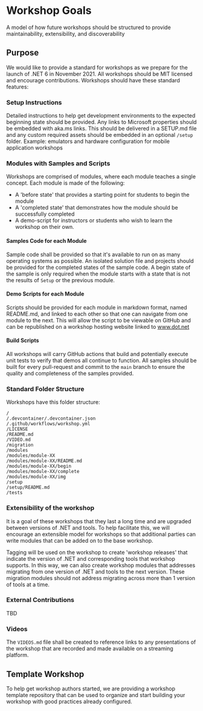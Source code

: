 # Workshop Goals
A model of how future workshops should be structured to provide maintainability, extensibility, and discoverability

## Purpose

We would like to provide a standard for workshops as we prepare for the launch of .NET 6 in November 2021. All workshops should be MIT licensed and encourage contributions.  Workshops should have these standard features:

### Setup Instructions

Detailed instructions to help get development environments to the expected beginning state should be provided.  Any links to Microsoft properties should be embedded with aka.ms links.  This should be delivered in a SETUP.md file and any custom required assets should be embedded in an optional `/setup` folder.  Example:  emulators and hardware configuration for mobile application workshops

### Modules with Samples and Scripts

Workshops are comprised of modules, where each module teaches a single concept.  Each module is made of the following:

- A 'before state' that provides a starting point for students to begin the module
- A 'completed state' that demonstrates how the module should be successfully completed
- A demo-script for instructors or students who wish to learn the workshop on their own.

#### Samples Code for each Module

Sample code shall be provided so that it's available to run on as many operating systems as possible.  An isolated solution file and projects should be provided for the completed states of the sample code.  A begin state of the sample is only required when the module starts with a state that is not the results of `Setup` or the previous module.

#### Demo Scripts for each Module

Scripts should be provided for each module in markdown format, named README.md, and linked to each other so that one can navigate from one module to the next.  This will allow the script to be viewable on GitHub and can be republished on a workshop hosting website linked to www.dot.net  

#### Build Scripts

All workshops will carry GitHub actions that build and potentially execute unit tests to verify that demos all continue to function.  All samples should be built for every pull-request and commit to the `main` branch to ensure the quality and completeness of the samples provided.

### Standard Folder Structure

Workshops have this folder structure:

```
/
/.devcontainer/.devcontainer.json 
/.github/workflows/workshop.yml 
/LICENSE
/README.md
/VIDEO.md
/migration
/modules
/modules/module-XX
/modules/module-XX/README.md 
/modules/module-XX/begin 
/modules/module-XX/complete 
/modules/module-XX/img 
/setup
/setup/README.md
/tests
```

### Extensibility of the workshop

It is a goal of these workshops that they last a long time and are upgraded between versions of .NET and tools.  To help facilitate this, we will encourage an extensible model for workshops so that additional parties can write modules that can be added on to the base workshop.

Tagging will be used on the workshop to create 'workshop releases' that indicate the version of .NET and corresponding tools that workshop supports.  In this way, we can also create workshop modules that addresses migrating from one version of .NET and tools to the next version.  These migration modules should not address migrating across more than 1 version of tools at a time.

### External Contributions

TBD

### Videos

The `VIDEOS.md` file shall be created to reference links to any presentations of the workshop that are recorded and made available on a streaming platform.

## Template Workshop

To help get workshop authors started, we are providing a workshop template repository that can be used to organize and start building your workshop with good practices already configured.